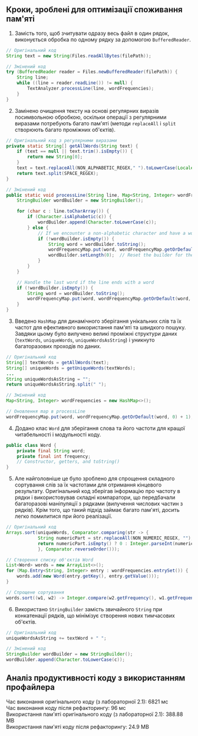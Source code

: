 ## Кроки, зроблені для оптимізації споживання пам'яті

1. Замість того, щоб зчитувати одразу весь файл в один рядок, виконується обробка по одному рядку за допомогою `BufferedReader`.
```java
// Оригінальний код
String text = new String(Files.readAllBytes(filePath));

// Змінений код
try (BufferedReader reader = Files.newBufferedReader(filePath)) {
    String line;
    while ((line = reader.readLine()) != null) {
        TextAnalyzer.processLine(line, wordFrequencies);
    }
}
```
2. Замінено очищення тексту на основі регулярних виразів посимвольною обробкою, оскільки операції з регулярними виразами
потребують багато пам'яті (методи `replaceAll` і `split` створюють багато проміжних об'єктів).
```java
// Оригінальний код з регулярними виразами
private static String[] getAllWords(String text) {
    if (text == null || text.trim().isEmpty()) {
        return new String[0];
    }
    text = text.replaceAll(NON_ALPHABETIC_REGEX," ").toLowerCase(Locale.ROOT);
    return text.split(SPACE_REGEX);
}

// Змінений код
public static void processLine(String line, Map<String, Integer> wordFrequencyMap) {
    StringBuilder wordBuilder = new StringBuilder();

    for (char c : line.toCharArray()) {
        if (Character.isAlphabetic(c)) {
            wordBuilder.append(Character.toLowerCase(c));
        } else {
            // If we encounter a non-alphabetic character and have a word, update the map
            if (!wordBuilder.isEmpty()) {
                String word = wordBuilder.toString();
                wordFrequencyMap.put(word, wordFrequencyMap.getOrDefault(word, 0) + 1);
                wordBuilder.setLength(0);  // Reset the builder for the next word
            }
        }
    }

    // Handle the last word if the line ends with a word
    if (!wordBuilder.isEmpty()) {
        String word = wordBuilder.toString();
        wordFrequencyMap.put(word, wordFrequencyMap.getOrDefault(word, 0) + 1);
    }
}
```
3. Введено `HashMap` для динамічного зберігання унікальних слів та їх частот для ефективного використання пам'яті та
швидкого пошуку. Завдяки цьому було вилучено великі проміжні структури даних (`textWords`, `uniqueWords`, 
`uniqueWordsAsString`) і уникнуто багаторазових проходів по даних.
```java
// Оригінальний код
String[] textWords = getAllWords(text);
String[] uniqueWords = getUniqueWords(textWords);
...
String uniqueWordsAsString = "";
return uniqueWordsAsString.split(" ");

// Змінений код
Map<String, Integer> wordFrequencies = new HashMap<>();

// Оновлення map в processLine
wordFrequencyMap.put(word, wordFrequencyMap.getOrDefault(word, 0) + 1);
```
4. Додано клас `Word` для зберігання слова та його частоти для кращої читабельності і модульності коду.
```java
public class Word {
    private final String word;
    private final int frequency;
    // Constructor, getters, and toString()
}
```
5. Але найголовніше це було зроблено для спрощення складного сортування слів за їх частотами для отримання кінцевого результату.
Оригінальний код зберігав інформацію про частоту в рядки і використовував складні компаратори, що передбачали багаторазові
маніпуляції з рядками (вилучення числових частин з рядків). Крім того, що такий підхід займає багато пам'яті, досить 
легко помилитися при його реалізації.
```java
// Оригінальний код
Arrays.sort(uniqueWords, Comparator.comparing(str -> {
            String numericPart = str.replaceAll(NON_NUMERIC_REGEX, "");
            return numericPart.isEmpty() ? 0 : Integer.parseInt(numericPart);
            }, Comparator.reverseOrder()));

// Створення списку об'єктів Word
List<Word> words = new ArrayList<>();
for (Map.Entry<String, Integer> entry : wordFrequencies.entrySet()) {
    words.add(new Word(entry.getKey(), entry.getValue()));
}

// Спрощене сортування
words.sort((w1, w2) -> Integer.compare(w2.getFrequency(), w1.getFrequency()));
```
6. Використано `StringBuilder` замість звичайного `String` при конкатенації рядків, що мінімізує створення нових тимчасових об'єктів.
```java
// Оригінальний код
uniqueWordsAsString += textWord + " ";

// Змінений код
StringBuilder wordBuilder = new StringBuilder();
wordBuilder.append(Character.toLowerCase(c));
```

## Аналіз продуктивності коду з використанням профайлера

Час виконання оригінального коду (з лабораторної 2.1): 6821 мс  
Час виконання коду після рефакторингу: 96 мс  
Використання пам'яті оригінального коду (з лабораторної 2.1): 388.88 MB  
Використання пам'яті коду після рефакторингу: 24.9 MB